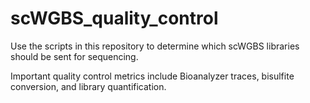 # scWGBS_quality_control

Use the scripts in this repository to determine which scWGBS libraries should be sent for sequencing.

Important quality control metrics include Bioanalyzer traces, bisulfite conversion, and library quantification.
